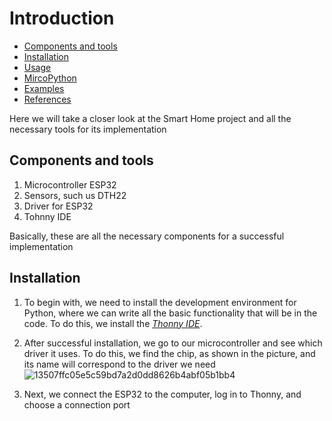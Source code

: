 # Introduction

* [Components and tools](#components-and-tools)
* [Installation](#installation)
* [Usage](#usage)
* [MircoPython](#micropython)
* [Examples](#examples)
* [References](#references)

Here we will take a closer look at the Smart Home project and all the necessary tools for its implementation

## Components and tools
1. Microcontroller ESP32
2. Sensors, such us DTH22
3. Driver for ESP32
4. Tohnny IDE

Basically, these are all the necessary components for a successful implementation

## Installation
1. To begin with, we need to install the development environment for Python, where we can write all the basic functionality that will be in the code. To do this, we install the [*Thonny IDE*](https://thonny.org/).

2. After successful installation, we go to our microcontroller and see which driver it uses. To do this, we find the chip, as shown in the picture, and its name will correspond to the driver we need
![13507ffc05e5c59bd7a2d0dd8626b4abf05b1bb4](https://github.com/BohTsR/BachThesis/assets/160582711/fa039be4-7348-40a0-ac09-ddadd442537d)

3. Next, we connect the ESP32 to the computer, log in to Thonny, and choose a connection port
   
